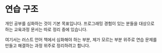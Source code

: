 # 연습 구조

개인 공부를 심화하는 것이 기본 목표입니다. 프로그래밍 경험이 있는 분들을 대상으로 하는 교육과정 문서는 따로 정리 중에 있습니다.&#x20;

여기서는 러스트 언어 책에서 심화해야 하는 부분, 제가 모르는 부분 위주로 연습 문제를 만들고 해결하는 과정 위주로 정리하려고 합니다.&#x20;

